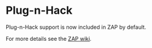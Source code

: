 # Plug-n-Hack #

Plug-n-Hack support is now included in ZAP by default.

For more details see the [ZAP wiki](http://code.google.com/p/zaproxy/wiki/HelpAddonsPlugnhackPlugnhack).
